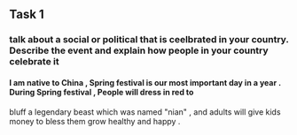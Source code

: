 ## Task 1

### talk about a social or political that is ceelbrated in your country. Describe the event and explain how people in your country celebrate it

#### I am native to China , Spring festival is our most important day in a year . During Spring festival , People will dress in red to 
bluff a legendary beast which was named "nian" , and adults will give kids money to bless them grow healthy and happy . 
